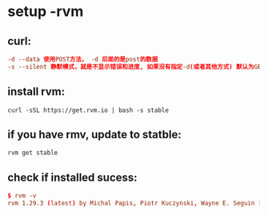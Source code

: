 # setup -rvm

## curl:
```conf
-d --data 使用POST方法， -d 后面的是post的数据
-s --silent 静默模式，就是不显示错误和进度, 如果没有指定-d(或者其他方式) 默认为GET
```

## install rvm:
```shell
curl -sSL https://get.rvm.io | bash -s stable
```

## if you have rmv, update to statble:
```shell
rvm get stable
```

## check if installed sucess:
```conf
$ rvm -v
rvm 1.29.3 (latest) by Michal Papis, Piotr Kuczynski, Wayne E. Seguin [https://rvm.io]
```